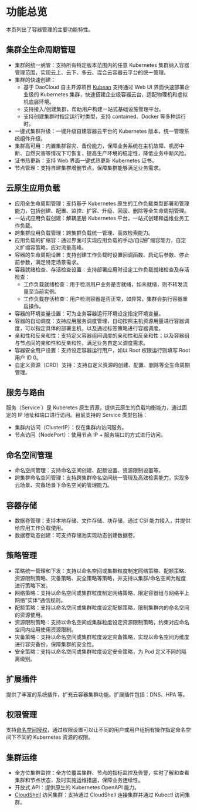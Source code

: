 # 功能总览

本页列出了容器管理的主要功能特性。

## 集群全生命周期管理

- 集群的统一纳管：支持所有特定版本范围内的任意 Kubernetes 集群纳入容器管理范围，实现云上、云下、多云、混合云容器云平台的统一管理。
- 集群的快速创建：
    - 基于 DaoCloud 自主开源项目 [Kubean](https://github.com/kubean-io/kubean) 支持通过 Web UI 界面快速部署企业级的 Kubernetes 集群，快速搭建企业级容器云台，适配物理机和虚拟机底层环境。
    - 支持接入/创建集群，帮助用户构建一站式基础设施管理平台。
    - 支持创建集群时指定运行时类型，支持 contained、Docker 等多种运行时。
- 一键式集群升级：一键升级自建容器云平台的 Kubernetes 版本，统一管理系统组件升级。
- 集群高可用：内置集群容灾、备份能力，保障业务系统在主机故障、机房中断、自然灾害等情况下可恢复，提高生产环境的稳定性，降低业务中断风险。
- 证书热更新：支持 Web 界面一键式热更新 Kubernetes 证书。
- 节点管理：支持自建集群增删节点，保障集群能够满足业务需求。

## 云原生应用负载

- 应用全生命周期管理：支持基于 Kubernetes 原生的工作负载类型部署和管理能力，包括创建、配置、监控、扩容、升级、回滚、删除等全生命周期管理。
- 一站式应用负载创建：解耦底层 Kubernetes 平台，一站式创建和运维业务工作负载。
- 跨集群应用负载管理：跨集群负载统一管理、高效检索能力。
- 应用负载的扩缩容：通过界面可实现应用负载的手动/自动扩缩容能力，自定义扩缩容策略，应对流量高峰。
- 容器的生命周期设置：支持创建工作负载时设置回调函数、启动后参数、停止前参数，满足特定场景需求。
- 容器就绪检查、存活检查设置：支持部署应用时设定工作负载就绪检查及存活检查：
    - 工作负载就绪检查：用于检测用户业务是否就绪，如未就绪，则不转发流量至当前实例。
    - 工作负载存活检查：用户检测容器是否正常，如异常，集群会执行容器重启操作。
- 容器的环境变量设置：可为业务容器运行环境设定指定环境变量。
- 容器的自动调度：支持应用服务调度管理，自动按照主机资源用量进行容器调度，可以指定具体的部署主机，以及通过标签策略进行容器调度。
- 亲和性和反亲和性：支持定义容器组间调度的亲和性和反亲和性；以及容器组与节点间的亲和性和反亲和性，满足业务自定义调度需求。
- 容器安全用户设置：支持设定容器运行用户，如以 Root 权限运行则填写 Root 用户 ID 0。
- 自定义资源（CRD）支持：支持自定义资源的创建、配置、删除等全生命周期管理。

## 服务与路由

服务（Service ）是 Kuberetes 原生资源，提供云原生的负载均衡能力，通过固定的 IP 地址和端口进行访问。目前支持的 Service 类型包括：

- 集群内访问（ClusterIP）：仅在集群内访问服务。
- 节点访问（NodePort）：使用节点 IP + 服务端口的方式进行访问。

## 命名空间管理

- 命名空间管理：支持命名空间创建、配额设置、资源限制设置等。
- 跨集群命名空间管理：支持跨集群命名空间统一管理及高效检索能力，实现多云场景、灾备场景下命名空间的管理能力。

## 容器存储

- 数据卷管理：支持本地存储、文件存储、块存储，通过 CSI 能力接入，并提供给应用工作负载使用。
- 数据卷动态创建：可支持存储池实现动态创建数据卷。

## 策略管理

- 策略统一管理和下发：支持以命名空间或集群粒度制定网络策略、配额策略、资源限制策略、灾备策略、安全策略等策略，并支持以集群/命名空间为粒度进行策略下发。
- 网络策略：支持以命名空间或集群粒度制定网络策略，限定容器组与网络平上网络”实体“通信规则。
- 配额策略：支持以命名空间或集群粒度设定配额策略，限制集群内的命名空间的资源使用。
- 资源限制策略：支持以命名空间或集群粒度设定资源限制策略，约束对应命名空间内应用使用资源限制。
- 灾备策略：支持以命名空间或集群粒度设定灾备策略，实现以命名空间为维度进行容灾备份，保障集群的安全性。
- 安全策略：支持以命名空间或集群粒度设定安全策略，为 Pod 定义不同的隔离级别。

## 扩展插件

提供了丰富的系统插件，扩充云容器集群功能。扩展插件包括：DNS、HPA 等。

## 权限管理

支持[命名空间授权](../user-guide/permissions/cluster-ns-auth.md)，通过权限设置可以让不同的用户或用户组拥有操作指定命名空间下不同的 Kubernetes 资源的权限。

## 集群运维

- 全方位集群监控：全方位覆盖集群、节点的指标监控及告警，实时了解和查看集群和节点状态，及时实施运维措施，保障业务连续性。
- 开放式 API：提供原生的 Kubernetes OpenAPI 能力。
- [CloudShell](../../community/cloudtty.md) 访问集群：支持通过 CloudShell 连接集群并通过 Kubectl 访问集群。
